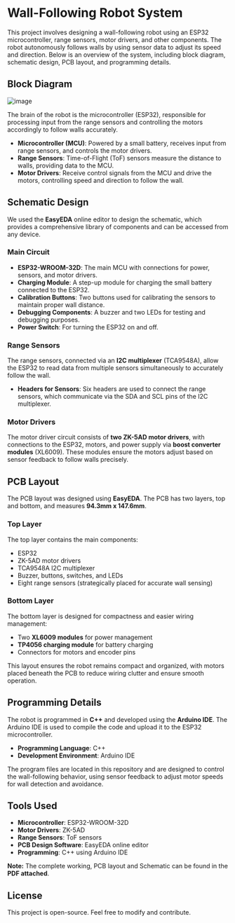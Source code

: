 # Wall-Following Robot System

This project involves designing a wall-following robot using an ESP32 microcontroller, range sensors, motor drivers, and other components. The robot autonomously follows walls by using sensor data to adjust its speed and direction. Below is an overview of the system, including block diagram, schematic design, PCB layout, and programming details.

## Block Diagram

![image](https://github.com/user-attachments/assets/39a5ae1e-3586-4d28-8158-72349cc5713f)

The brain of the robot is the microcontroller (ESP32), responsible for processing input from the range sensors and controlling the motors accordingly to follow walls accurately.

- **Microcontroller (MCU)**: Powered by a small battery, receives input from range sensors, and controls the motor drivers.
- **Range Sensors**: Time-of-Flight (ToF) sensors measure the distance to walls, providing data to the MCU.
- **Motor Drivers**: Receive control signals from the MCU and drive the motors, controlling speed and direction to follow the wall.

## Schematic Design

We used the **EasyEDA** online editor to design the schematic, which provides a comprehensive library of components and can be accessed from any device.

### Main Circuit
- **ESP32-WROOM-32D**: The main MCU with connections for power, sensors, and motor drivers.
- **Charging Module**: A step-up module for charging the small battery connected to the ESP32.
- **Calibration Buttons**: Two buttons used for calibrating the sensors to maintain proper wall distance.
- **Debugging Components**: A buzzer and two LEDs for testing and debugging purposes.
- **Power Switch**: For turning the ESP32 on and off.

### Range Sensors
The range sensors, connected via an **I2C multiplexer** (TCA9548A), allow the ESP32 to read data from multiple sensors simultaneously to accurately follow the wall.

- **Headers for Sensors**: Six headers are used to connect the range sensors, which communicate via the SDA and SCL pins of the I2C multiplexer.

### Motor Drivers
The motor driver circuit consists of **two ZK-5AD motor drivers**, with connections to the ESP32, motors, and power supply via **boost converter modules** (XL6009). These modules ensure the motors adjust based on sensor feedback to follow walls precisely.

## PCB Layout

The PCB layout was designed using **EasyEDA**. The PCB has two layers, top and bottom, and measures **94.3mm x 147.6mm**.

### Top Layer
The top layer contains the main components:
- ESP32
- ZK-5AD motor drivers
- TCA9548A I2C multiplexer
- Buzzer, buttons, switches, and LEDs
- Eight range sensors (strategically placed for accurate wall sensing)

### Bottom Layer
The bottom layer is designed for compactness and easier wiring management:
- Two **XL6009 modules** for power management
- **TP4056 charging module** for battery charging
- Connectors for motors and encoder pins

This layout ensures the robot remains compact and organized, with motors placed beneath the PCB to reduce wiring clutter and ensure smooth operation.

## Programming Details

The robot is programmed in **C++** and developed using the **Arduino IDE**. The Arduino IDE is used to compile the code and upload it to the ESP32 microcontroller.

- **Programming Language**: C++
- **Development Environment**: Arduino IDE

The program files are located in this repository and are designed to control the wall-following behavior, using sensor feedback to adjust motor speeds for wall detection and avoidance.

## Tools Used
- **Microcontroller**: ESP32-WROOM-32D
- **Motor Drivers**: ZK-5AD
- **Range Sensors**: ToF sensors
- **PCB Design Software**: EasyEDA online editor
- **Programming**: C++ using Arduino IDE

**Note:** The complete working, PCB layout and Schematic can be found in the **PDF attached**.

## License
This project is open-source. Feel free to modify and contribute.
